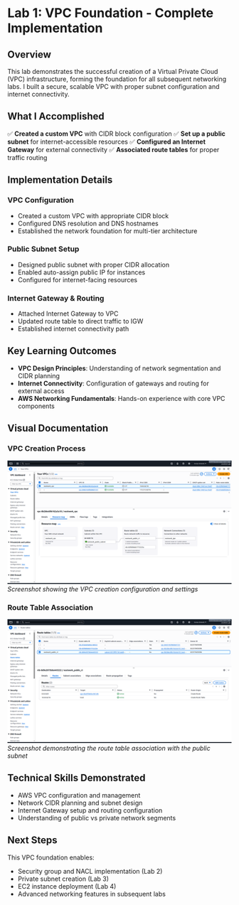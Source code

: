# Lab 1: VPC Foundation - Complete Implementation

## Overview

This lab demonstrates the successful creation of a Virtual Private Cloud (VPC) infrastructure, forming the foundation for all subsequent networking labs. I built a secure, scalable VPC with proper subnet configuration and internet connectivity.

## What I Accomplished

✅ **Created a custom VPC** with CIDR block configuration
✅ **Set up a public subnet** for internet-accessible resources
✅ **Configured an Internet Gateway** for external connectivity
✅ **Associated route tables** for proper traffic routing

## Implementation Details

### VPC Configuration
- Created a custom VPC with appropriate CIDR block
- Configured DNS resolution and DNS hostnames
- Established the network foundation for multi-tier architecture

### Public Subnet Setup
- Designed public subnet with proper CIDR allocation
- Enabled auto-assign public IP for instances
- Configured for internet-facing resources

### Internet Gateway & Routing
- Attached Internet Gateway to VPC
- Updated route table to direct traffic to IGW
- Established internet connectivity path

## Key Learning Outcomes

- **VPC Design Principles**: Understanding of network segmentation and CIDR planning
- **Internet Connectivity**: Configuration of gateways and routing for external access
- **AWS Networking Fundamentals**: Hands-on experience with core VPC components

## Visual Documentation

### VPC Creation Process
![VPC Creation](001_VPC_creation.png)
*Screenshot showing the VPC creation configuration and settings*

### Route Table Association
![Route Table Association](002_routetable_association.png)
*Screenshot demonstrating the route table association with the public subnet*

## Technical Skills Demonstrated

- AWS VPC configuration and management
- Network CIDR planning and subnet design
- Internet Gateway setup and routing configuration
- Understanding of public vs private network segments

## Next Steps

This VPC foundation enables:
- Security group and NACL implementation (Lab 2)
- Private subnet creation (Lab 3)
- EC2 instance deployment (Lab 4)
- Advanced networking features in subsequent labs
